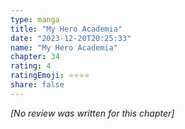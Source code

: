 ```yaml
---
type: manga
title: "My Hero Academia"
date: "2023-12-20T20:25:33"
name: "My Hero Academia"
chapter: 34
rating: 4
ratingEmoji: ⭐️⭐️⭐️⭐️
share: false
---
```


_[No review was written for this chapter]_
